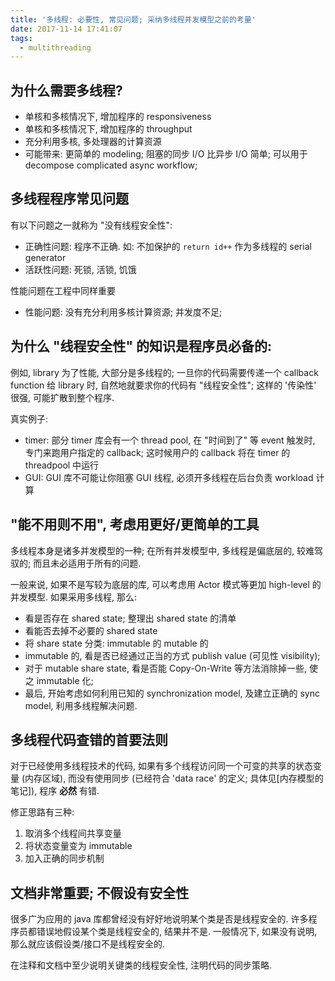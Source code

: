 ```yaml
---
title: '多线程: 必要性, 常见问题; 采纳多线程并发模型之前的考量'
date: 2017-11-14 17:41:07
tags:
  - multithreading 
---
```



## 为什么需要多线程?
+ 单核和多核情况下, 增加程序的 responsiveness
+ 单核和多核情况下, 增加程序的 throughput
+ 充分利用多核, 多处理器的计算资源
+ 可能带来: 更简单的 modeling; 
  阻塞的同步 I/O 比异步 I/O 简单;
  可以用于 decompose complicated async workflow;

  
## 多线程程序常见问题
有以下问题之一就称为 "没有线程安全性":
+ 正确性问题: 程序不正确. 如: 不加保护的 `return id++` 作为多线程的 serial generator
+ 活跃性问题: 死锁, 活锁, 饥饿

性能问题在工程中同样重要
+ 性能问题: 没有充分利用多核计算资源; 并发度不足;


## 为什么 "线程安全性" 的知识是程序员必备的:
例如, library 为了性能, 大部分是多线程的; 一旦你的代码需要传递一个 callback function
给 library 时, 自然地就要求你的代码有 "线程安全性"; 
这样的 '传染性' 很强, 可能扩散到整个程序.

真实例子:
+ timer: 部分 timer 库会有一个 thread pool, 在 "时间到了" 等 event 触发时, 专门来跑用户指定的 callback;
  这时候用户的 callback 将在 timer 的 threadpool 中运行
+ GUI: GUI 库不可能让你阻塞 GUI 线程, 必须开多线程在后台负责 workload 计算


## "能不用则不用", 考虑用更好/更简单的工具
多线程本身是诸多并发模型的一种; 在所有并发模型中, 多线程是偏底层的, 较难驾驭的;
而且未必适用于所有的问题.

一般来说, 如果不是写较为底层的库, 可以考虑用 Actor 模式等更加 high-level 的并发模型.
如果采用多线程, 那么:
+ 看是否存在 shared state; 整理出 shared state 的清单
+ 看能否去掉不必要的 shared state
+ 将 share state 分类: immutable 的 mutable 的
+ immutable 的, 看是否已经通过正当的方式 publish value (可见性 visibility);
+ 对于 mutable share state, 看是否能 Copy-On-Write 等方法消除掉一些, 使之 immutable 化;
+ 最后, 开始考虑如何利用已知的 synchronization model, 及建立正确的 sync model, 利用多线程解决问题.


## 多线程代码查错的首要法则
对于已经使用多线程技术的代码, 如果有多个线程访问同一个可变的共享的状态变量 (内存区域),
而没有使用同步 (已经符合 'data race' 的定义; 具体见[内存模型的笔记]), 程序 **必然** 有错. 

修正思路有三种:
1. 取消多个线程间共享变量
2. 将状态变量变为 immutable
3. 加入正确的同步机制


## 文档非常重要; 不假设有安全性
很多广为应用的 java 库都曾经没有好好地说明某个类是否是线程安全的.
许多程序员都错误地假设某个类是线程安全的, 结果并不是.
一般情况下, 如果没有说明, 那么就应该假设类/接口不是线程安全的.

在注释和文档中至少说明关键类的线程安全性, 注明代码的同步策略.

